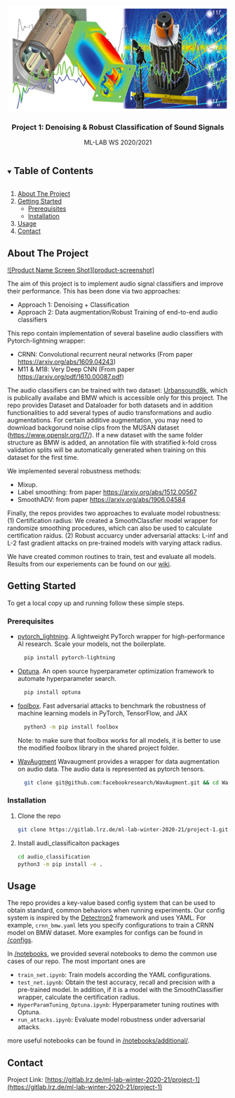 <!-- PROJECT LOGO -->
<br />
<p align="center">
  <a href="https://gitlab.lrz.de/ml-lab-winter-2020-21/project-1">
    <img src="images/logo.png" alt="Logo" width="600" height="240">
  </a>

  <h3 align="center">Project 1: Denoising & Robust Classification of Sound Signals</h3>

  <p align="center">
    ML-LAB WS 2020/2021
    <br />
  </p>
</p>



<!-- TABLE OF CONTENTS -->
<details open="open">
  <summary><h2 style="display: inline-block">Table of Contents</h2></summary>
  <ol>
    <li>
      <a href="#about-the-project">About The Project</a>
    </li>
    <li>
      <a href="#getting-started">Getting Started</a>
      <ul>
        <li><a href="#prerequisites">Prerequisites</a></li>
        <li><a href="#installation">Installation</a></li>
      </ul>
    </li>
    <li><a href="#usage">Usage</a></li>
    <li><a href="#contact">Contact</a></li>
  </ol>
</details>



<!-- ABOUT THE PROJECT -->
## About The Project

[![Product Name Screen Shot][product-screenshot]](https://example.com)

The aim of this project is to implement audio signal classifiers and improve their performance. This has been done via two approaches:

- Approach 1: Denoising + Classification
- Approach 2: Data augmentation/Robust Training of end-to-end audio classifiers

This repo contain implementation of several baseline audio classifiers with Pytorch-lightning wrapper:
- CRNN: Convolutional recurrent neural networks (From paper https://arxiv.org/abs/1609.04243)
- M11 & M18: Very Deep CNN (From paper https://arxiv.org/pdf/1610.00087.pdf)

The audio classifiers can be trained with two dataset: [Urbansound8k](https://urbansounddataset.weebly.com/urbansound8k.html), 
which is publically availabe and BMW which is accessible only for this project. The repo provides Dataset and Dataloader for both datasets and in addition 
functionalities to add several types of audio transformations and audio augmentations. For certain additive augmentation, you may need to download 
backgorund noise clips from the MUSAN dataset (https://www.openslr.org/17/). If a new dataset with the same folder structure as BMW is added, an annotation file 
with stratified k-fold cross validation splits will be automatically generated  when training on this dataset for the first time.

We implemented several robustness methods:
- Mixup.
- Label smoothing: from paper https://arxiv.org/abs/1512.00567
- SmoothADV: from paper https://arxiv.org/abs/1906.04584

Finally, the repos provides two approaches to evaluate model robustness: (1) Certification radius: We created a SmoothClassfier
model wrapper for randomize smoothing procedures, which can also be used to calculate certification raidus. (2) Robust accuarcy 
under adversarial attacks: L-inf and L-2 fast gradient attacks on pre-trained models with varying attack radius.


We have created common routines to train, test and evaluate all models. Results from our experiements can be found on our [wiki](https://wiki.tum.de/display/mllab/Final+Results).

<!-- GETTING STARTED -->
## Getting Started

To get a local copy up and running follow these simple steps.

### Prerequisites

* [pytorch_lightning](https://github.com/PyTorchLightning/pytorch-lightning). A lightweight PyTorch wrapper for high-performance AI research. Scale your models, not the boilerplate.
  ```sh
    pip install pytorch-lightning
  ```
* [Optuna](https://optuna.org/). An open source hyperparameter optimization framework to automate hyperparameter search.
  ```sh
    pip install optuna
  ```
  
* [foolbox](https://foolbox.jonasrauber.de/). Fast adversarial attacks to benchmark the robustness of machine learning models in PyTorch, TensorFlow, and JAX
  ```sh
    python3 -m pip install foolbox
  ```
  Note: to make sure that foolbox works for all models, it is better to use the modified foolbox library in the shared project folder.
  
* [WavAugment](https://github.com/facebookresearch/WavAugment) Wavaugment provides a wrapper for data augmentation on audio data. The audio data is represented as pytorch tensors.
  ```sh
    git clone git@github.com:facebookresearch/WavAugment.git && cd WavAugment && python setup.py develop
  ```
  
  
### Installation

1. Clone the repo
   ```sh
   git clone https://gitlab.lrz.de/ml-lab-winter-2020-21/project-1.git
   ```
2. Install audi_classificaiton packages
   ```sh
   cd audio_classification
   python3 -m pip install -e .
   ```



<!-- USAGE EXAMPLES -->
## Usage

The repo provides a key-value based config system that can be used to obtain standard, common behaviors when running experiments.
Our config system is inspired by the [Detectron2](https://github.com/facebookresearch/detectron2) framework  and uses YAML. For example, `crnn_bmw.yaml` 
lets you specify configurations to train a CRNN model on BMW dataset. 
More examples for configs can be found in [/configs](audio_classification/configs).

In [/notebooks](notebooks), we provided several notebooks to demo the common use cases of our repo. The most important ones are 

- `train_net.ipynb`: Train models according the YAML configurations.
- `test_net.ipynb`: Obtain the test accuracy, recall and precision with a pre-trained model. 
In addition, if it is a model with the SmoothClassifier wrapper, calculate the certification radius.
- `HyperParamTuning_Optuna.ipynb`: Hyperparameter tuning routines with Optuna.
- `run_attacks.ipynb`: Evaluate model robustness under adversarial attacks.

more useful notebooks can be found in [/notebooks/additional/](notebooks/additional).
<!-- CONTACT -->
## Contact

Project Link: [https://gitlab.lrz.de/ml-lab-winter-2020-21/project-1](https://gitlab.lrz.de/ml-lab-winter-2020-21/project-1)

